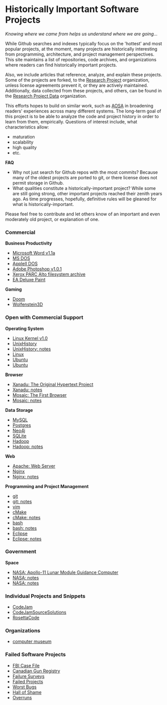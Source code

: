 

# Historically Important Software Projects

_Knowing where we came from helps us understand where we are going..._ 

While Github searches and indexes typically focus on the 'hottest' and most popular projects, at the moment, many projects are historically interesting from programming, architecture, and project management perspectives.  This site maintains a list of repositories, code archives, and organizations where readers can find historically important projects.  

Also, we include articles that reference, analyze, and explain these projects.  Some of the projects are forked, to the [Research Project](https://github.com/IMTorgRsrchProj) organization, unless license agreements prevent it, or they are actively maintained.  Additionally, data collected from these projects, and others, can be found in the  [Research Project Data](https://github.com/IMTorgRsrchProjData) organization.

This efforts hopes to build on similar work, such as [AOSA](http://aosabook.org) in broadening readers' experiences across many different systems.  The long-term goal of this project is to be able to analyze the code and project history in order to learn from them, empirically.  Questions of interest include, what characteristics allow:
* maturation
* scalability
* high quality
* etc. 

__FAQ__
* Why not just search for Github repos with the most commits?  Because many of the oldest projects are ported to git, or there license does not permit storage in Github.
* What qualities constitute a historically-important project?  While some are still going strong, other important projects reached their zenith years ago.  As time progresses, hopefully, definitive rules will be gleaned for what is historically-important.

Please feel free to contribute and let others know of an important and even moderately old project, or explanation of one.

 



### Commercial
__Business Productivity__
* [Microsoft Word v1.1a](http://www.computerhistory.org/atchm/microsoft-word-for-windows-1-1a-source-code/)
* [MS DOS](http://www.computerhistory.org/atchm/microsoft-ms-dos-early-source-code/)
* [AppleII DOS](http://www.computerhistory.org/atchm/apple-ii-dos-source-code/)
* [Adobe Photoshop v1.0.1](http://www.computerhistory.org/atchm/adobe-photoshop-source-code/)
* [Xerox PARC Alto filesystem archive](http://xeroxalto.computerhistory.org/index.html)
* [EA Deluxe Paint](http://www.computerhistory.org/atchm/electronic-arts-deluxepaint-early-source-code/)

__Gaming__
* [Doom](https://github.com/id-Software/DOOM)
* [Wolfenstein3D](https://github.com/id-Software/wolf3d)



### Open with Commercial Support
__Operating System__
* [Linux Kernel v1.0](https://www.kernel.org/pub/linux/kernel/v1.0/)
* [UnixHistory](https://github.com/dspinellis/unix-history-repo)
* [UnixHistory: notes](https://www.dmst.aueb.gr/dds/pubs/conf/2015-MSR-Unix-History/html/Spi15c.html)
* [Linux](https://github.com/torvalds/linux)
* [Ubuntu](http://kernel.ubuntu.com/git/)
* [Ubuntu](http://archive.ubuntu.com/ubuntu/)

__Browser__
* [Xanadu:  The Original Hypertext Project](http://xanadu.com/#deliverable)
* [Xanadu: notes](http://www.theverge.com/2014/6/6/5787638/54-year-old-software-project-escapes-vapor-status-to-take-on-the-pdf)
* [Mosaic: The First Browser](https://github.com/alandipert/ncsa-mosaic)
* [Mosaic: notes](https://www.wired.com/2010/03/browse-the-web-as-it-looked-in-1993/)

__Data Storage__
* [MySQL](https://github.com/mysql/mysql-server)
* [Postgres](https://github.com/postgres/postgres)
* [Neo4j](http://codergears.com/Blog/?p=2421)
* [SQLite](https://github.com/mackyle/sqlite)
* [Hadoop](https://github.com/apache/hadoop)
* [Hadoop: notes](http://aosabook.org/en/hdfs.html)

__Web__
* [Apache: Web Server](https://github.com/apache/httpd)
* [Nginx](https://github.com/nginx/nginx)
* [Nginx: notes](http://aosabook.org/en/nginx.html)

__Programming and Project Management__
* [git](https://github.com/git/git)
* [git: notes](http://aosabook.org/en/git.html)
* [vim](https://github.com/vim/vim)
* [cMake](https://github.com/Kitware/CMake)
* [cMake: notes](http://aosabook.org/en/cmake.html)
* [bash](https://savannah.gnu.org/git/?group=bash)
* [bash: notes](http://aosabook.org/en/bash.html)
* [Eclipse](https://github.com/eclipse/eclipse.platform.ui)
* [Eclipse: notes](http://aosabook.org/en/eclipse.html)




### Government

__Space__
* [NASA: Apollo-11 Lunar Module Guidance Computer](https://github.com/chrislgarry/Apollo-11)
* [NASA: notes](http://hackaday.com/2016/07/05/don-eyles-walks-us-through-the-lunar-module-source-code/)
* [NASA: notes](https://medium.com/@borja/a-glimpse-into-the-apollo-guidance-computer-8ee06e5e1a5c)





### Individual Projects and Snippets
* [CodeJam](https://code.google.com/codejam/)
* [CodeJamSourceSolutions](https://code.google.com/codejam/contest/7234486/scoreboard?c=7234486#vf=1 )
* [RosettaCode](http://rosettacode.org/wiki/Rosetta_Code)

### Organizations
* [computer museum](http://www.computerhistory.org/atchm/tag/source-code/)

### Failed Software Projects
* [FBI Case File](http://www.cnn.com/2005/US/02/03/fbi.computers/)
* [Canadian Gun Registry]()
* [Failure Surveys](http://www.it-cortex.com/Stat_Failure_Rate.htm)
* [Failed Projects](http://www.cs.tau.ac.il/~nachumd/horror.html)
* [Worst Bugs](https://archive.wired.com/software/coolapps/news/2005/11/69355)
* [Hall of Shame](http://spectrum.ieee.org/computing/software/why-software-fails)
* [Overruns](https://en.wikipedia.org/wiki/List_of_failed_and_overbudget_custom_software_projects)




